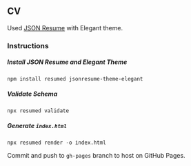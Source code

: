 ## CV

Used [JSON Resume](https://jsonresume.org) with Elegant theme.

### Instructions

##### Install JSON Resume and Elegant Theme

`npm install resumed jsonresume-theme-elegant`

##### Validate Schema

`npx resumed validate`

##### Generate `index.html`

`npx resumed render -o index.html`

Commit and push to `gh-pages` branch to host on GitHub Pages.
